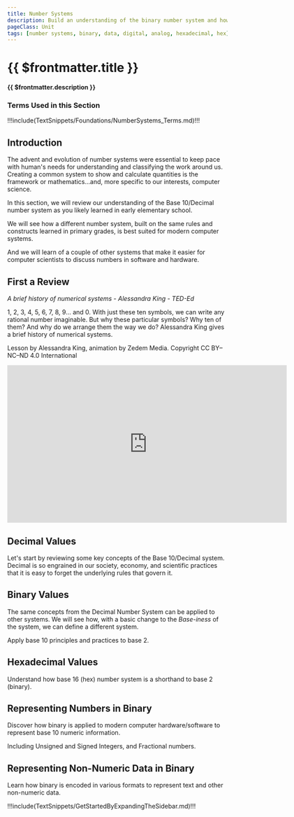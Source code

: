 ```yaml
---
title: Number Systems
description: Build an understanding of the binary number system and how modern computers use binary to represent digital and analog data
pageClass: Unit
tags: [number systems, binary, data, digital, analog, hexadecimal, hex]
---
```


# {{ $frontmatter.title }}
**{{ $frontmatter.description }}**

### Terms Used in this Section
!!!include(TextSnippets/Foundations/NumberSystems_Terms.md)!!!

## Introduction

The advent and evolution of number systems were essential to keep pace with human's needs for understanding and classifying the work around us. Creating a common system to show and calculate quantities is the framework or mathematics...and, more specific to our interests, computer science.

In this section, we will review our understanding of the Base 10/Decimal number system as you likely learned in early elementary school.

We will see how a different number system, built on the same rules and constructs learned in primary grades, is best suited for modern computer systems.

And we will learn of a couple of other systems that make it easier for computer scientists to discuss numbers in software and hardware.

## First a Review

*A brief history of numerical systems - Alessandra King - TED-Ed*
<p>1, 2, 3, 4, 5, 6, 7, 8, 9... and 0. With just these ten symbols, we can write any rational number imaginable. But why these particular symbols? Why ten of them? And why do we arrange them the way we do? Alessandra King gives a brief history of numerical systems.</p> <p>Lesson by Alessandra King, animation by Zedem Media. Copyright CC BY–NC–ND 4.0 International</p> 
<iframe width="640" height="360"  src="https://www.youtube.com/embed/cZH0YnFpjwU" title="YouTube video player" frameborder="0" allow="accelerometer; autoplay; clipboard-write; encrypted-media; gyroscope; picture-in-picture" allowfullscreen></iframe>  

## Decimal Values
Let's start by reviewing some key concepts of the Base 10/Decimal system. Decimal is so engrained in our society, economy, and scientific practices that it is easy to forget the underlying rules that govern it.


## Binary Values
The same concepts from the Decimal Number System can be applied to other systems. We will see how, with a basic change to the *Base-iness* of the system, we can define a different system.


Apply base 10 principles and practices to base 2.

## Hexadecimal Values
Understand how base 16 (hex) number system is a shorthand to base 2 (binary).

## Representing Numbers in Binary
Discover how binary is applied to modern computer hardware/software to represent base 10 numeric information.

Including Unsigned and Signed Integers, and Fractional numbers.

## Representing Non-Numeric Data in Binary
Learn how binary is encoded in various formats to represent text and other non-numeric data.

!!!include(TextSnippets/GetStartedByExpandingTheSidebar.md)!!!
